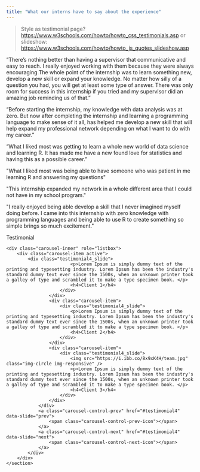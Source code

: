 ```yaml
---
title: "What our interns have to say about the experience"
---
```




> Style as testimonial page?
> https://www.w3schools.com/howto/howto_css_testimonials.asp
> or slideshow: https://www.w3schools.com/howto/howto_js_quotes_slideshow.asp



“There’s nothing better than having a supervisor that communicative and easy to reach. I really enjoyed working with them because they were always encouraging.The whole point of the internship was to learn something new, develop a new skill or expand your knowledge. No matter how silly of a question you had, you will get at least some type of answer. There was only room for success in this internship if you tried and my supervisor did an amazing job reminding us of that.” 

“Before starting the internship, my knowledge with data analysis was at zero. But now after completing the internship and learning a programming language to make sense of it all, has helped me develop a new skill that will help expand my professional network depending on what I want to do with my career.” 

“What I liked most was getting to learn a whole new world of data science and learning R. It has made me have a new found love for statistics and having this as a possible career.” 
 
"What I liked most was being able to have someone who was patient in me learning R and answering my questions"

"This internship expanded my network in a whole different area that I could not have in my school program."

"I really enjoyed being able develop a skill that I never imagined myself doing before. I came into this internship with zero knowledge with programming languages and being able to use R to create something so simple brings so much excitement."



<section class="testimonial text-center">
  <div class="container">
  
  <div class="heading white-heading">
    Testimonial
  </div>
  <div id="testimonial4" class="carousel slide testimonial4_indicators testimonial4_control_button thumb_scroll_x swipe_x" data-ride="carousel" data-pause="hover" data-interval="5000" data-duration="2000">
         
    <div class="carousel-inner" role="listbox">
        <div class="carousel-item active">
            <div class="testimonial4_slide">
                            <p>Lorem Ipsum is simply dummy text of the printing and typesetting industry. Lorem Ipsum has been the industry's standard dummy text ever since the 1500s, when an unknown printer took a galley of type and scrambled it to make a type specimen book. </p>
                            <h4>Client 1</h4>
                        </div>
                    </div>
                    <div class="carousel-item">
                        <div class="testimonial4_slide">
                            <p>Lorem Ipsum is simply dummy text of the printing and typesetting industry. Lorem Ipsum has been the industry's standard dummy text ever since the 1500s, when an unknown printer took a galley of type and scrambled it to make a type specimen book. </p>
                            <h4>Client 2</h4>
                        </div>
                    </div>
                    <div class="carousel-item">
                        <div class="testimonial4_slide">
                            <img src="https://i.ibb.co/8x9xK4H/team.jpg" class="img-circle img-responsive" />
                            <p>Lorem Ipsum is simply dummy text of the printing and typesetting industry. Lorem Ipsum has been the industry's standard dummy text ever since the 1500s, when an unknown printer took a galley of type and scrambled it to make a type specimen book. </p>
                            <h4>Client 3</h4>
                        </div>
                    </div>
                </div>
                <a class="carousel-control-prev" href="#testimonial4" data-slide="prev">
                    <span class="carousel-control-prev-icon"></span>
                </a>
                <a class="carousel-control-next" href="#testimonial4" data-slide="next">
                    <span class="carousel-control-next-icon"></span>
                </a>
            </div>
        </div>
    </section>

